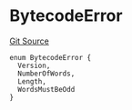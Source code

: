 # BytecodeError
[Git Source](https://github.com/matter-labs/zksync-contracts/blob/a1506a91fd7e3b73aa6fe10caf12e32f39e26211/contracts/l1-contracts/common/L1ContractErrors.sol)


```solidity
enum BytecodeError {
  Version,
  NumberOfWords,
  Length,
  WordsMustBeOdd
}
```

